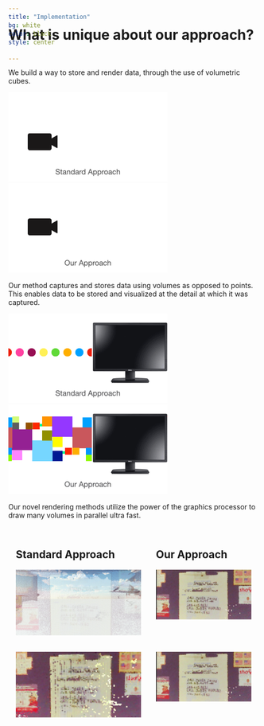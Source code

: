 ```yaml
---
title: "Implementation"
bg: white
color: black
style: center

---
```

<style type="text/css">
#topper {
margin-top: -8em;
}
</style>

<div id="topper">
<h1> What is unique about our approach?    </h1>
</div>
<br>

We build a way to store and render data, through the use of volumetric cubes.

![standard-method](images/standardmethod.gif)
![our-method](images/ourmethod.gif)

Our method captures and stores data using volumes as opposed to points.  This enables data to be stored and visualized at the detail at which it was captured.

![istandard-render](images/standardrender.gif)
![our-render](images/ourrender.gif)

Our novel rendering methods utilize the power of the graphics processor to draw many volumes in parallel ultra fast.
    
<style type="text/css">


#wrapper {
  display: flex;
  

}

#left {
  flex: 0 0 50%;
  padding: 15px;
}

#right {
  flex: 1;
   padding: 15px;
}
</style>




<div id="wrapper">
  <div id="left">
  <h2> Standard Approach </h2>
  <img src="images/Screenshot.jpg">

  </div>
  <div id="right">
  <h2>
   Our Approach
  </h2>
   <img src="images/ourmethod.jpg">

  
  </div>
      
</div>

<div id="wrapper">
  <div id="left">
  
  <img src="images/Screenshot4.jpg">

  </div>
  <div id="right">
   <img src="images/ourmethod.jpg">

  
  </div>
      
</div>


